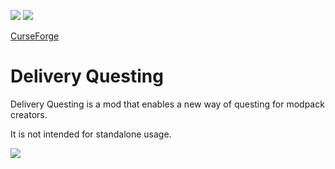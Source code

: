 ![](http://cf.way2muchnoise.eu/full_443286_downloads.svg)
![](http://cf.way2muchnoise.eu/versions/443286.svg)

[CurseForge](https://www.curseforge.com/minecraft/mc-mods/delivery-questing)

# Delivery Questing

Delivery Questing is a mod that enables a new way of questing for modpack creators.

It is not intended for standalone usage.

![](https://media3.giphy.com/media/5HK6TBT49HUMLve4jx/giphy.gif)